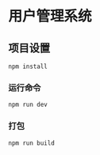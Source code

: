 # 用户管理系统

## 项目设置
```
npm install
```

### 运行命令
```
npm run dev
```

### 打包
```
npm run build
```


